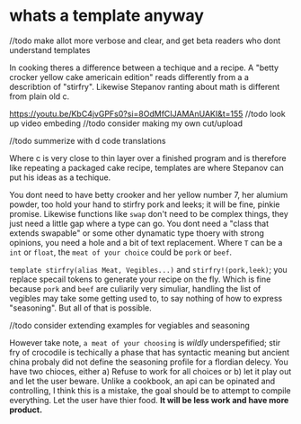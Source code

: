 # whats a template anyway

//todo make allot more verbose and clear, and get beta readers who dont understand templates

In cooking theres a difference between a techique and a recipe. A "betty crocker yellow cake americain edition" reads differently from a a describtion of "stirfry". Likewise Stepanov ranting about math is different from plain old c. 

https://youtu.be/KbC4jvGPFs0?si=8OdMfCIJAMAnUAKI&t=155 //todo look up video embeding //todo consider making my own cut/upload

//todo summerize with d code translations

Where c is very close to thin layer over a finished program and is therefore like repeating a packaged cake recipe, templates are where Stepanov can put his ideas as a techique.

You dont need to have betty crooker and her yellow number 7, her alumium powder, too hold your hand to stirfry pork and leeks; it will be fine, pinkie promise. Likewise functions like `swap` don't need to be complex things, they just need a little gap where a type can go. You dont need a "class that extends swapable" or some other dynamatic type thoery with strong opinions, you need a hole and a bit of text replacement. Where `T` can be a `int` or `float`, the `meat of your choice` could be `pork` or `beef`.

`template stirfry(alias Meat, Vegibles...)` and `stirfry!(pork,leek)`; you replace specail tokens to generate your recipe on the fly. Which is fine because `pork` and `beef` are culiarily very simuliar, handling the list of vegibles may take some getting used to, to say nothing of how to express "seasoning". But all of that is possible.

//todo consider extending examples for vegiables and seasoning

However take note, `a meat of your choosing` is *wildly* underspefified; stir fry of crocodile is techically a phase that has syntactic meaning but ancient china probaly did not define the seasoning profile for a flordian delecy. You have two chioces, either a) Refuse to work for all choices or b) let it play out and let the user beware. Unlike a cookbook, an api can be opinated and controlling, I think this is a mistake, the goal should be to attempt to compile everything. Let the user have thier food. **It will be less work and have more product.**
